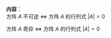 **内容**：  
方阵 $A$ 不可逆 $\Leftrightarrow$ 方阵 $A$ 的行列式 $|A|=0$   
  
方阵 $A$ 奇异 $\Leftrightarrow$ 方阵 $A$ 的行列式 $|A|=0$   
